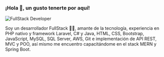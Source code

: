 ###  ¡Hola 👋, un gusto tenerte por aquí!

<img src="https://media-exp1.licdn.com/dms/image/C4E16AQF_-vwA8ZnQug/profile-displaybackgroundimage-shrink_200_800/0/1659232197849?e=1667433600&v=beta&t=rTS9GazGFzqE2wJID_fynTRCSXZIfD3lhvdQj3qsCp8" alt="FullStack Developer" heigth="200" whidth="200">

Soy un desarrollador FullStack 👨‍💻, amante de la tecnología, experiencia en PHP nativo y framework Laravel, C# y Java, HTML, CSS, Bootstrap, JavaScript, MySQL, SQL Server, AWS, Git e implementación de API REST, MVC y POO, así mismo me encuentro capacitándome en el stack MERN y Spring Boot.
